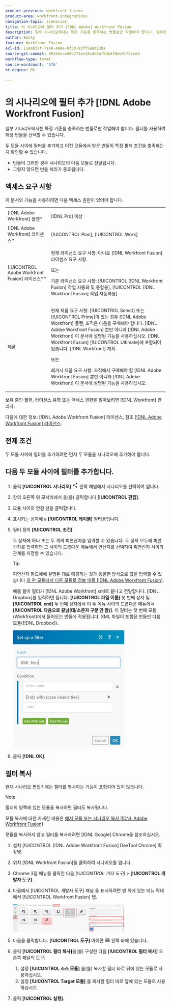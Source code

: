 ```yaml
---
product-previous: workfront-fusion
product-area: workfront-integrations
navigation-topic: scenarios
title: 의 시나리오에 필터 추가 [!DNL Adobe] Workfront Fusion
description: 일부 시나리오에서는 특정 기준을 충족하는 번들로만 작업해야 합니다. 필터를 사용하여 해당 번들을 선택할 수 있습니다.
author: Becky
feature: Workfront Fusion
exl-id: 114ab37f-71e0-494e-9f3d-93ff5a9d13ba
source-git-commit: 0915dcce45b271ee18cdd8af5db4f0eb01f3cced
workflow-type: tm+mt
source-wordcount: '576'
ht-degree: 0%

---
```


# 의 시나리오에 필터 추가 [!DNL Adobe Workfront Fusion]

일부 시나리오에서는 특정 기준을 충족하는 번들로만 작업해야 합니다. 필터를 사용하여 해당 번들을 선택할 수 있습니다.

<!--

For example, you could create a scenario with the [!UICONTROL Watch records] trigger for [!DNL Salesforce] to capture only records containing a specific word written by a specific author.

-->

두 모듈 사이에 필터를 추가하고 이전 모듈에서 받은 번들이 특정 필터 조건을 충족하는지 확인할 수 있습니다.

* 번들이 그러한 경우 시나리오의 다음 모듈로 전달됩니다.
* 그렇지 않으면 번들 처리가 종료됩니다.

## 액세스 요구 사항

이 문서의 기능을 사용하려면 다음 액세스 권한이 있어야 합니다.

<table style="table-layout:auto">
 <col> 
 <col> 
 <tbody> 
  <tr> 
    <td role="rowheader">[!DNL Adobe Workfront] 플랜*</td> 
   <td> <p>[!DNL Pro] 이상</p> </td> 
  </tr> 
  <tr data-mc-conditions=""> 
   <td role="rowheader">[!DNL Adobe Workfront] 라이센스*</td> 
   <td> <p>[!UICONTROL Plan], [!UICONTROL Work]</p> </td> 
  </tr> 
  <tr> 
   <td role="rowheader">[!UICONTROL Adobe Workfront Fusion] 라이선스**</td> 
  <td>
   <p>현재 라이선스 요구 사항: 아니요 [!DNL Workfront Fusion] 라이센스 요구 사항.</p>
   <p>또는</p>
   <p>기존 라이선스 요구 사항: [!UICONTROL [!DNL Workfront Fusion] 작업 자동화 및 통합용], [!UICONTROL [!DNL Workfront Fusion] 작업 자동화용]</p>
   </td>    </tr> 
  </tr> 
  <tr> 
   <td role="rowheader">제품</td> 
   <td>
   <p>현재 제품 요구 사항: [!UICONTROL Select] 또는 [!UICONTROL Prime]이 있는 경우 [!DNL Adobe Workfront] 플랜, 조직은 다음을 구매해야 합니다. [!DNL Adobe Workfront Fusion] 뿐만 아니라 [!DNL Adobe Workfront] 이 문서에 설명된 기능을 사용하십시오. [!DNL Workfront Fusion] [!UICONTROL Ultimate]에 포함되어 있습니다. [!DNL Workfront] 계획.</p>
   <p>또는</p>
   <p>레거시 제품 요구 사항: 조직에서 구매해야 함 [!DNL Adobe Workfront Fusion] 뿐만 아니라 [!DNL Adobe Workfront] 이 문서에 설명된 기능을 사용하십시오.</p>
   </td> 
  </tr> 
 </tbody> 
</table>

보유 중인 플랜, 라이선스 유형 또는 액세스 권한을 알아보려면 [!DNL Workfront] 관리자.

다음에 대한 정보: [!DNL Adobe Workfront Fusion] 라이센스, 참조 [[!DNL Adobe Workfront Fusion] 라이선스](../../workfront-fusion/get-started/license-automation-vs-integration.md).

## 전제 조건

두 모듈 사이에 필터를 추가하려면 먼저 두 모듈을 시나리오에 추가해야 합니다.

## 다음 두 모듈 사이에 필터를 추가합니다.

1. 클릭 **[!UICONTROL 시나리오]** ![](assets/scenarios-icon.png) 왼쪽 패널에서 시나리오를 선택하여 엽니다.
1. 창의 오른쪽 위 모서리에서 을(를) 클릭합니다 **[!UICONTROL 편집]**.
1. 모듈 사이의 연결 선을 클릭합니다.
1. 표시되는 상자에 a **[!UICONTROL 레이블]** 필터용입니다.
1. 필터 정의 **[!UICONTROL 조건]**.

   두 상자에 하나 또는 두 개의 피연산자를 입력할 수 있습니다. 두 상자 모두에 피연산자를 입력하면 그 사이의 드롭다운 메뉴에서 연산자를 선택하여 피연산자 사이의 관계를 지정할 수 있습니다.

   >[!TIP]
   >
   >피연산자 필드에에 설명된 대로 매핑하는 것과 동일한 방식으로 값을 입력할 수 있습니다 [의 한 모듈에서 다른 모듈로 정보 매핑 [!DNL Adobe Workfront Fusion]](../../workfront-fusion/mapping/map-information-between-modules.md).

   예를 들어 필터가 [!DNL Adobe Workfront] xml로 끝나고 전달합니다. [!DNL Dropbox]를 입력하면 됩니다. **[!UICONTROL 파일 이름]** 첫 번째 상자 및 .**[!UICONTROL xml]** 두 번째 상자에서 이 두 메뉴 사이의 드롭다운 메뉴에서 **[!UICONTROL 다음으로 끝남(대/소문자 구분 안 함)]**. 이 필터는 첫 번째 모듈(Workfront)에서 들어오는 번들에 적용됩니다. XML 파일이 포함된 번들만 다음 모듈([!DNL Dropbox]).

   ![](assets/set-up-filter-box-350x368.jpg)

1. 클릭 **[!DNL OK]**.

## 필터 복사

현재 시나리오 편집기에는 필터를 복사하는 기능이 포함되어 있지 않습니다.

>[!NOTE]
>
>필터의 양쪽에 있는 모듈을 복사하면 필터도 복사됩니다.
>
>모듈 복사에 대한 자세한 내용은 [에서 모듈 또는 시나리오 복사 [!DNL Adobe Workfront Fusion]](../../workfront-fusion/scenarios/copy-modules-or-scenarios.md)

모듈을 복사하지 않고 필터를 복사하려면 [!DNL Google] Chrome을 참조하십시오.

1. 설치 [!UICONTROL [!DNL Adobe Workfront Fusion] DevTool Chrome] 확장명.
1. 위치 [!DNL Workfront Fusion]을 클릭하여 시나리오를 엽니다.
1. Chrome 3점 메뉴를 클릭한 다음 **[!UICONTROL 기타 도구*]* > **[!UICONTROL 개발자 도구]**.

1. 다음에서 [!UICONTROL 개발자 도구] 패널 을 표시하려면 맨 위에 있는 메뉴 막대에서 [!UICONTROL Workfront Fusion] 탭.

   ![](assets/copy-a-filter-350x174.png)

1. 다음을 클릭합니다. **[!UICONTROL 도구]** 아이콘 ![](assets/devtools-tools-icon.png) 왼쪽 바에 있습니다.

1. 클릭 **[!UICONTROL 필터 복사]**&#x200B;을(를) 구성한 다음 **[!UICONTROL 필터 복사]** 오른쪽 패널의 도구:

   1. 설정 **[!UICONTROL 소스 모듈]** 을(를) 복사할 필터 바로 뒤에 있는 모듈로 사용하십시오.
   1. 설정 **[!UICONTROL Target 모듈]** 를 복사할 필터 바로 앞에 있는 모듈로 사용하십시오.

1. 클릭 **[!UICONTROL 실행]**.

